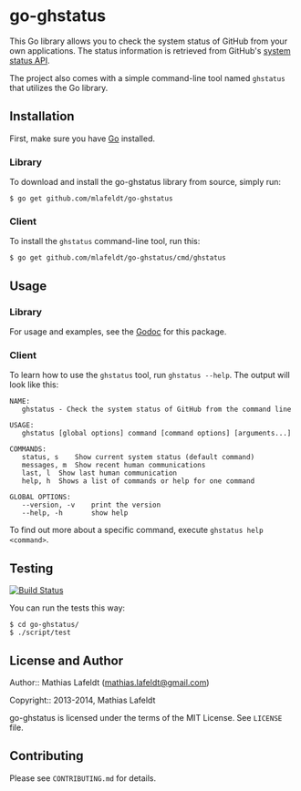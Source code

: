 go-ghstatus
===========

This Go library allows you to check the system status of GitHub from your own
applications. The status information is retrieved from GitHub's [system status
API].

The project also comes with a simple command-line tool named `ghstatus` that
utilizes the Go library.

## Installation

First, make sure you have [Go] installed.

### Library

To download and install the go-ghstatus library from source, simply run:

    $ go get github.com/mlafeldt/go-ghstatus

### Client

To install the `ghstatus` command-line tool, run this:

    $ go get github.com/mlafeldt/go-ghstatus/cmd/ghstatus

## Usage

### Library

For usage and examples, see the [Godoc] for this package.

### Client

To learn how to use the `ghstatus` tool, run `ghstatus --help`. The output will
look like this:

```
NAME:
   ghstatus - Check the system status of GitHub from the command line

USAGE:
   ghstatus [global options] command [command options] [arguments...]

COMMANDS:
   status, s	Show current system status (default command)
   messages, m	Show recent human communications
   last, l	Show last human communication
   help, h	Shows a list of commands or help for one command

GLOBAL OPTIONS:
   --version, -v	print the version
   --help, -h		show help
```

To find out more about a specific command, execute `ghstatus help <command>`.

## Testing

[![Build Status](https://travis-ci.org/mlafeldt/go-ghstatus.svg?branch=master)](https://travis-ci.org/mlafeldt/go-ghstatus)

You can run the tests this way:

    $ cd go-ghstatus/
    $ ./script/test

## License and Author

Author:: Mathias Lafeldt (<mathias.lafeldt@gmail.com>)

Copyright:: 2013-2014, Mathias Lafeldt

go-ghstatus is licensed under the terms of the MIT License. See `LICENSE` file.

## Contributing

Please see `CONTRIBUTING.md` for details.


[Go]: http://golang.org/doc/install
[Godoc]: http://godoc.org/github.com/mlafeldt/go-ghstatus
[system status API]: https://status.github.com/api
